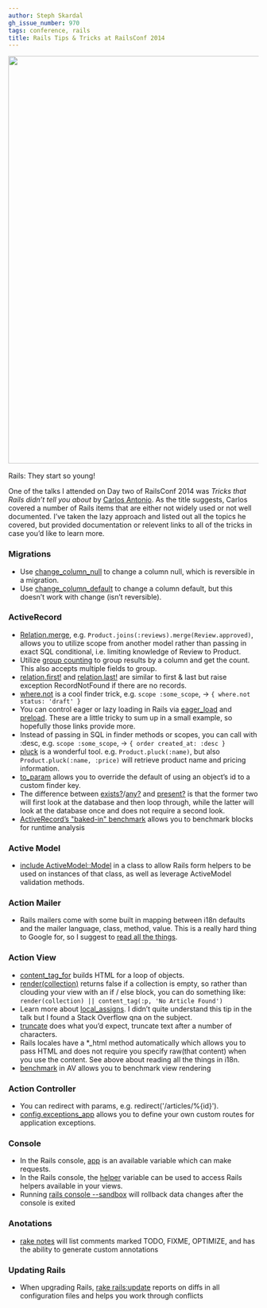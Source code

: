 ```yaml
---
author: Steph Skardal
gh_issue_number: 970
tags: conference, rails
title: Rails Tips & Tricks at RailsConf 2014
---
```


<img border="0" src="/blog/2014/04/23/rails-tips-tricks-at-railsconf-2014/image-0.jpeg" style="margin-bottom:2px;" width="820"/>

Rails: They start so young!

One of the talks I attended on Day two of RailsConf 2014 was *Tricks that Rails didn’t tell you about* by [Carlos Antonio](https://github.com/carlosantoniodasilva). As the title suggests, Carlos covered a number of Rails items that are either not widely used or not well documented. I’ve taken the lazy approach and listed out all the topics he covered, but provided documentation or relevent links to all of the tricks in case you’d like to learn more.

### Migrations

- Use [change_column_null](http://api.rubyonrails.org/classes/ActiveRecord/ConnectionAdapters/SchemaStatements.html#method-i-change_column_null) to change a column null, which is reversible in a migration.
- Use [change_column_default](http://api.rubyonrails.org/classes/ActiveRecord/ConnectionAdapters/SchemaStatements.html#method-i-change_column_default) to change a column default, but this doesn’t work with change (isn’t reversible).

### ActiveRecord

- [Relation.merge](https://apidock.com/rails/ActiveRecord/SpawnMethods/merge), e.g. `Product.joins(:reviews).merge(Review.approved)`, allows you to utilize scope from another model rather than passing in exact SQL conditional, i.e. limiting knowledge of Review to Product.
- Utilize [group counting](http://api.rubyonrails.org/classes/ActiveRecord/Calculations.html#method-i-count) to group results by a column and get the count. This also accepts multiple fields to group.
- [relation.first!](http://api.rubyonrails.org/classes/ActiveRecord/FinderMethods.html#method-i-first-21) and [relation.last!](http://api.rubyonrails.org/classes/ActiveRecord/FinderMethods.html#method-i-last-21) are similar to first & last but raise exception RecordNotFound if there are no records.
- [where.not](http://blog.remarkablelabs.com/2012/12/not-equal-support-for-active-record-queries-rails-4-countdown-to-2013) is a cool finder trick, e.g. `scope :some_scope`, -> `{ where.not status: 'draft' }`
- You can control eager or lazy loading in Rails via [eager_load](http://blog.plataformatec.com.br/tag/eager-load/) and [preload](http://blog.bigbinary.com/2013/07/01/preload-vs-eager-load-vs-joins-vs-includes.html). These are a little tricky to sum up in a small example, so hopefully those links provide more.
- Instead of passing in SQL in finder methods or scopes, you can call with :desc, e.g. `scope :some_scope`, -> `{ order created_at: :desc }`
- [pluck](https://apidock.com/rails/ActiveRecord/Calculations/pluck) is a wonderful tool. e.g. `Product.pluck(:name)`, but also `Product.pluck(:name, :price)` will retrieve product name and pricing information.
- [to_param](https://apidock.com/rails/ActiveRecord/Base/to_param) allows you to override the default of using an object’s id to a custom finder key.
- The difference between [exists?](https://apidock.com/rails/ActiveRecord/Base/exists%3F/class)/[any?](http://api.rubyonrails.org/classes/ActiveRecord/Relation.html#method-i-any-3F) and [present?](https://apidock.com/rails/Object/present%3F) is that the former two will first look at the database and then loop through, while the latter will look at the database once and does not require a second look.
- [ActiveRecord’s "baked-in" benchmark](https://apidock.com/rails/ActiveRecord/Base/benchmark/class) allows you to benchmark blocks for runtime analysis

### Active Model

- [include ActiveModel::Model](http://api.rubyonrails.org/classes/ActiveModel/Model.html) in a class to allow Rails form helpers to be used on instances of that class, as well as leverage ActiveModel validation methods.

### Action Mailer

- Rails mailers come with some built in mapping between i18n defaults and the mailer language, class, method, value. This is a really hard thing to Google for, so I suggest to [read all the things](http://guides.rubyonrails.org/i18n.html).

### Action View

- [content_tag_for](http://api.rubyonrails.org/classes/ActionView/Helpers/RecordTagHelper.html#method-i-content_tag_for) builds HTML for a loop of objects.
- [render(collection)](https://robots.thoughtbot.com/rendering-collections-in-rails) returns false if a collection is empty, so rather than clouding your view with an if / else block, you can do something like: `render(collection) || content_tag(:p, 'No Article Found')`
- Learn more about [local_assigns](https://stackoverflow.com/questions/10819189/how-does-local-assigns-work-in-rails). I didn’t quite understand this tip in the talk but I found a Stack Overflow qna on the subject.
- [truncate](http://api.rubyonrails.org/classes/ActionView/Helpers/TextHelper.html#method-i-truncate) does what you’d expect, truncate text after a number of characters.
- Rails locales have a *_html method automatically which allows you to pass HTML and does not require you specify raw(that content) when you use the content. See above about reading all the things in i18n.
- [benchmark](http://vesavanska.com/2011/benchmarking-rails-models-and-views) in AV allows you to benchmark view rendering

### Action Controller

- You can redirect with params, e.g. redirect('/articles/%{id}').
- [config.exceptions_app](https://stackoverflow.com/questions/19103759/rails-4-custom-error-pages-for-404-500-and-where-is-the-default-500-error-mess) allows you to define your own custom routes for application exceptions.

### Console

- In the Rails console, [app](https://stackoverflow.com/questions/151030/how-do-i-call-controller-view-methods-from-the-console-in-rails) is an available variable which can make requests.
- In the Rails console, the [helper](https://stackoverflow.com/questions/151030/how-do-i-call-controller-view-methods-from-the-console-in-rails) variable can be used to access Rails helpers available in your views.
- Running [rails console --sandbox](https://stackoverflow.com/questions/3340680/rails-script-console-vs-script-console-sandbox) will rollback data changes after the console is exited

### Anotations

- [rake notes](http://guides.rubyonrails.org/command_line.html#notes) will list comments marked TODO, FIXME, OPTIMIZE, and has the ability to generate custom annotations

### Updating Rails

- When upgrading Rails, [rake rails:update](https://github.com/rails/rails_upgrade) reports on diffs in all configuration files and helps you work through conflicts

